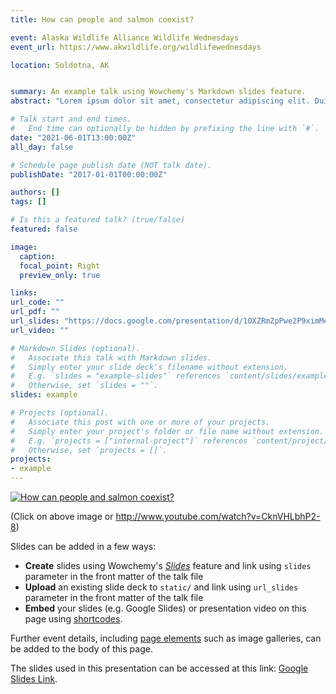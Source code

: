 ```yaml
---
title: How can people and salmon coexist?

event: Alaska Wildlife Alliance Wildlife Wednesdays
event_url: https://www.akwildlife.org/wildlifewednesdays

location: Soldotna, AK


summary: An example talk using Wowchemy's Markdown slides feature.
abstract: "Lorem ipsum dolor sit amet, consectetur adipiscing elit. Duis posuere tellusac convallis placerat. Proin tincidunt magna sed ex sollicitudin condimentum. Sed ac faucibus dolor, scelerisque sollicitudin nisi. Cras purus urna, suscipit quis sapien eu, pulvinar tempor diam."

# Talk start and end times.
#   End time can optionally be hidden by prefixing the line with `#`.
date: "2021-06-01T13:00:00Z"
all_day: false

# Schedule page publish date (NOT talk date).
publishDate: "2017-01-01T00:00:00Z"

authors: []
tags: []

# Is this a featured talk? (true/false)
featured: false

image:
  caption: 
  focal_point: Right
  preview_only: true

links:
url_code: ""
url_pdf: ""
url_slides: "https://docs.google.com/presentation/d/1OXZRmZpPwe2P9ximMef2q1dj88LqpX-D57OUi6P3Odo/edit?usp=sharing"
url_video: ""

# Markdown Slides (optional).
#   Associate this talk with Markdown slides.
#   Simply enter your slide deck's filename without extension.
#   E.g. `slides = "example-slides"` references `content/slides/example-slides.md`.
#   Otherwise, set `slides = ""`.
slides: example

# Projects (optional).
#   Associate this post with one or more of your projects.
#   Simply enter your project's folder or file name without extension.
#   E.g. `projects = ["internal-project"]` references `content/project/deep-learning/index.md`.
#   Otherwise, set `projects = []`.
projects:
- example
---
```


[![How can people and salmon coexist?](http://img.youtube.com/vi/knVHLbhP2-8/0.jpg)](http://www.youtube.com/watch?v=CknVHLbhP2-8)

(Click on above image or http://www.youtube.com/watch?v=CknVHLbhP2-8)

Slides can be added in a few ways:

-   **Create** slides using Wowchemy's [*Slides*](https://wowchemy.com/docs/managing-content/#create-slides) feature and link using `slides` parameter in the front matter of the talk file
-   **Upload** an existing slide deck to `static/` and link using `url_slides` parameter in the front matter of the talk file
-   **Embed** your slides (e.g. Google Slides) or presentation video on this page using [shortcodes](https://wowchemy.com/docs/writing-markdown-latex/).

Further event details, including [page elements](https://wowchemy.com/docs/writing-markdown-latex/) such as image galleries, can be added to the body of this page.


The slides used in this presentation can be accessed at this link: [Google Slides Link](https://docs.google.com/presentation/d/1OXZRmZpPwe2P9ximMef2q1dj88LqpX-D57OUi6P3Odo/edit?usp=sharing).
